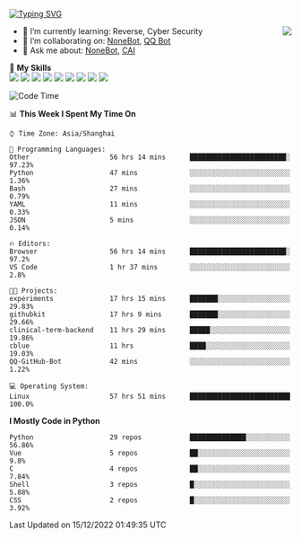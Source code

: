 [![Typing SVG](https://readme-typing-svg.herokuapp.com?size=25&duration=2500&color=8C43EA&vCenter=true&width=200&height=40&lines=Hi+there+%F0%9F%91%8B%F0%9F%8F%BB;I'm+yanyongyu)](https://git.io/typing-svg)

<a href="#">
  <img align="right" src="https://github-readme-stats.vercel.app/api?username=yanyongyu&count_private=true&show_icons=true&bg_color=15,f2f7fd,E0EAFC" />
</a>

- 🌱 I’m currently learning: Reverse, Cyber Security
- 👯 I’m collaborating on: [NoneBot](https://github.com/nonebot), [QQ Bot](https://github.com/Mrs4s/go-cqhttp)
- 💬 Ask me about: [NoneBot](https://github.com/nonebot), [CAI](https://github.com/cscs181/CAI)

🌟 **My Skills**  
![](https://img.shields.io/badge/-Python-3e74a2?style=flat-square&logo=Python&logoColor=fff)
![](https://img.shields.io/badge/-Node.js-339933?style=flat-square&logo=Node.js&logoColor=fff)
![](https://img.shields.io/badge/-Vue-4fc08d?style=flat-square&logo=Vue.js&logoColor=fff)
![](https://img.shields.io/badge/-React-2d98ce?style=flat-square&logo=React&logoColor=fff)
![](https://img.shields.io/badge/-Docker-2496ED?style=flat-square&logo=Docker&logoColor=fff)
![](https://img.shields.io/badge/-Linux-000000?style=flat-square&logo=Linux&logoColor=fff)
![](https://img.shields.io/badge/-MySQL-4479A1?style=flat-square&logo=MySQL&logoColor=fff)
![](https://img.shields.io/badge/-Redis-DC382D?style=flat-square&logo=Redis&logoColor=fff)
![](https://img.shields.io/badge/-MongoDB-47A248?style=flat-square&logo=MongoDB&logoColor=fff)

<!--START_SECTION:waka-->
![Code Time](http://img.shields.io/badge/Code%20Time-3%2C394%20hrs%2028%20mins-blue)

📊 **This Week I Spent My Time On** 

```text
⌚︎ Time Zone: Asia/Shanghai

💬 Programming Languages: 
Other                    56 hrs 14 mins      ████████████████████████░   97.23% 
Python                   47 mins             ░░░░░░░░░░░░░░░░░░░░░░░░░   1.36% 
Bash                     27 mins             ░░░░░░░░░░░░░░░░░░░░░░░░░   0.79% 
YAML                     11 mins             ░░░░░░░░░░░░░░░░░░░░░░░░░   0.33% 
JSON                     5 mins              ░░░░░░░░░░░░░░░░░░░░░░░░░   0.14%

🔥 Editors: 
Browser                  56 hrs 14 mins      ████████████████████████░   97.2% 
VS Code                  1 hr 37 mins        ░░░░░░░░░░░░░░░░░░░░░░░░░   2.8%

🐱‍💻 Projects: 
experiments              17 hrs 15 mins      ███████░░░░░░░░░░░░░░░░░░   29.83% 
githubkit                17 hrs 9 mins       ███████░░░░░░░░░░░░░░░░░░   29.66% 
clinical-term-backend    11 hrs 29 mins      █████░░░░░░░░░░░░░░░░░░░░   19.86% 
cblue                    11 hrs              ████░░░░░░░░░░░░░░░░░░░░░   19.03% 
QQ-GitHub-Bot            42 mins             ░░░░░░░░░░░░░░░░░░░░░░░░░   1.22%

💻 Operating System: 
Linux                    57 hrs 51 mins      █████████████████████████   100.0%

```

**I Mostly Code in Python** 

```text
Python                   29 repos            ██████████████░░░░░░░░░░░   56.86% 
Vue                      5 repos             ██░░░░░░░░░░░░░░░░░░░░░░░   9.8% 
C                        4 repos             ██░░░░░░░░░░░░░░░░░░░░░░░   7.84% 
Shell                    3 repos             █░░░░░░░░░░░░░░░░░░░░░░░░   5.88% 
CSS                      2 repos             █░░░░░░░░░░░░░░░░░░░░░░░░   3.92%

```



 Last Updated on 15/12/2022 01:49:35 UTC
<!--END_SECTION:waka-->

